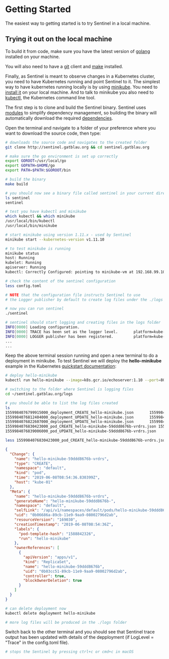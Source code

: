# Getting Started

The easiest way to getting started is to try Sentinel in a local machine.

## Trying it out on the local machine

To build it from code, make sure you have the latest version of [golang](https://golang.org/dl/) installed on your machine.

You will also need to have a [git](https://www.atlassian.com/git/tutorials/install-git) client and [make](https://www.gnu.org/software/make/) installed.

Finally, as Sentinel is meant to observe changes in a Kubernetes cluster, you need to have Kubernetes running and point Sentinel to it. The simplest way to have kubernetes running locally is by using [minikube](https://github.com/kubernetes/minikube). You need to [install it](https://kubernetes.io/docs/tasks/tools/install-minikube/) on your local machine. And to talk to minikube you also need to [kubectl](https://kubernetes.io/docs/tasks/tools/install-kubectl/), the Kubernetes command line tool.

The first step is to clone and build the Sentinel binary. Sentinel uses [modules](https://blog.golang.org/using-go-modules) to simplify dependency management, so building the binary will automatically download the required [dependencies](../go.mod).

Open the terminal and navigate to a folder of your preference where you want to download the source code, then type:

```bash
# downloads the source code and navigates to the created folder
git clone http://sentinel.gatblau.org && cd sentinel.gatblau.org

# make sure the go environment is set up correctly
export GOROOT=/usr/local/go
export GOPATH=$HOME/go
export PATH=$PATH:$GOROOT/bin

# build the binary
make build

# you should now see a binary file called sentinel in your current directory
ls sentinel
sentinel

# test you have kubectl and minikube
which kubectl && which minikube
/usr/local/bin/kubectl
/usr/local/bin/minikube

# start minikube using version 1.11.x - used by Sentinel
minikube start --kubernetes-version v1.11.10

# to test minikube is running
minikube status
host: Running
kubelet: Running
apiserver: Running
kubectl: Correctly Configured: pointing to minikube-vm at 192.168.99.100

# check the content of the sentinel configuration
less config.toml

# NOTE that the configuration file instructs Sentinel to use
# the Logger publisher by default to create log files under the ./logs folder.

# now you can run sentinel
./sentinel

# sentinel should start logging and creating files in the logs folder
INFO[0000] Loading configuration.
INFO[0000] TRACE has been set as the logger level.       platform=kube-01
INFO[0000] LOGGER publisher has been registered.         platform=kube-01
...
...
```

Keep the above terminal session running and open a new terminal to do a deployment in minikube.
To test Sentinel we will deploy the **hello-minikube** example in the Kubernetes [quickstart documentation](https://kubernetes.io/docs/setup/minikube/#quickstart):

```bash
# deploy hello-minikube
kubectl run hello-minikube --image=k8s.gcr.io/echoserver:1.10 --port=8080

# switching to the folder where Sentinel is logging files
cd ~/sentinel.gatblau.org/logs

# you should be able to list the log files created
ls
1559984076799915000_deployment_CREATE_hello-minikube.json		1559984076863889000_deployment_UPDATE_hello-minikube.json
1559984076812404000_deployment_UPDATE_hello-minikube.json		1559984076871230000_pod_UPDATE_hello-minikube-59ddd8676b-vrdrs.json
1559984076822607000_deployment_UPDATE_hello-minikube.json		1559984078809792000_pod_UPDATE_hello-minikube-59ddd8676b-vrdrs.json
1559984076830423000_pod_CREATE_hello-minikube-59ddd8676b-vrdrs.json	1559984078822553000_deployment_UPDATE_hello-minikube.json
1559984076839006000_pod_UPDATE_hello-minikube-59ddd8676b-vrdrs.json

less 1559984076830423000_pod_CREATE_hello-minikube-59ddd8676b-vrdrs.json
```

```json
{
  "Change": {
    "name": "hello-minikube-59ddd8676b-vrdrs",
    "type": "CREATE",
    "namespace": "default",
    "kind": "pod",
    "time": "2019-06-08T08:54:36.830399Z",
    "host": "kube-01"
  },
  "Meta": {
    "name": "hello-minikube-59ddd8676b-vrdrs",
    "generateName": "hello-minikube-59ddd8676b-",
    "namespace": "default",
    "selfLink": "/api/v1/namespaces/default/pods/hello-minikube-59ddd8676b-vrdrs",
    "uid": "0b06686a-89cb-11e9-9aa9-08002796d2ab",
    "resourceVersion": "169030",
    "creationTimestamp": "2019-06-08T08:54:36Z",
    "labels": {
      "pod-template-hash": "1588842326",
      "run": "hello-minikube"
    },
    "ownerReferences": [
      {
        "apiVersion": "apps/v1",
        "kind": "ReplicaSet",
        "name": "hello-minikube-59ddd8676b",
        "uid": "0b03cc51-89cb-11e9-9aa9-08002796d2ab",
        "controller": true,
        "blockOwnerDeletion": true
      }
    ]
  }
}
```

```bash
# can delete deployment now
kubectl delete deployment hello-minikube

# more log files will be produced in the ./logs folder
```

Switch back to the other terminal and you should see that Sentinel trace output has been updated with details of the depployment (if LogLevel = "Trace" in the config.toml file).

```bash
# stops the Sentinel by pressing ctrl+c or cmd+c in macOS
```
